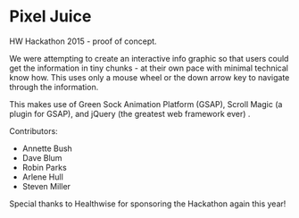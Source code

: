 # Pixel Juice
HW Hackathon 2015 - proof of concept.

We were attempting to create an interactive info graphic so that users could get the information in tiny chunks - at their own pace with minimal technical know how. This uses only a mouse wheel or the down arrow key to navigate through the information. 

This makes use of Green Sock Animation Platform (GSAP), Scroll Magic (a plugin for GSAP), and jQuery (the greatest web framework ever) .


Contributors:

 - Annette Bush 
 - Dave Blum 
 - Robin Parks 
 - Arlene Hull 
 - Steven Miller

Special thanks to Healthwise for sponsoring the Hackathon again this year!